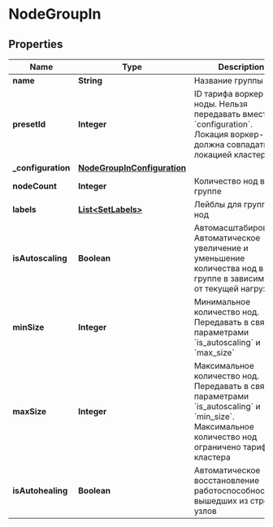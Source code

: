 

# NodeGroupIn


## Properties

| Name | Type | Description | Notes |
|------------ | ------------- | ------------- | -------------|
|**name** | **String** | Название группы |  |
|**presetId** | **Integer** | ID тарифа воркер-ноды. Нельзя передавать вместе с &#x60;configuration&#x60;. Локация воркер-нод должна совпадать с локацией кластера |  [optional] |
|**_configuration** | [**NodeGroupInConfiguration**](NodeGroupInConfiguration.md) |  |  [optional] |
|**nodeCount** | **Integer** | Количество нод в группе |  |
|**labels** | [**List&lt;SetLabels&gt;**](SetLabels.md) | Лейблы для группы нод |  [optional] |
|**isAutoscaling** | **Boolean** | Автомасштабирование. Автоматическое увеличение и уменьшение количества нод в группе в зависимости от текущей нагрузки |  [optional] |
|**minSize** | **Integer** | Минимальное количество нод. Передавать в связке с параметрами &#x60;is_autoscaling&#x60; и &#x60;max_size&#x60; |  [optional] |
|**maxSize** | **Integer** | Максимальное количество нод. Передавать в связке с параметрами &#x60;is_autoscaling&#x60; и &#x60;min_size&#x60;. Максимальное количество нод ограничено тарифом кластера |  [optional] |
|**isAutohealing** | **Boolean** | Автоматическое восстановление работоспособности вышедших из строя узлов |  [optional] |



